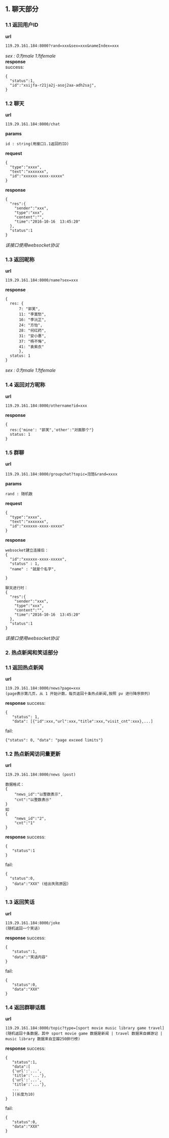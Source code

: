 ## 1. 聊天部分

### 1.1 返回用户ID
**url**
```
119.29.161.184:8000?rand=xxx&sex=xxx&nameIndex=xxx
```
*sex : 0为male 1为female*  
**response**  
success:
```
{
  "status":1,
  "id":"xsijfa-r21ja2j-asoj2aa-adh2saj",
}
```

### 1.2 聊天
**url**
```
119.29.161.184:8000/chat
```
**params**
```
id : string(用接口1.1返回的ID)
```
**request**
```
{
  "type":"xxxx",
  "text":"xxxxxxx",
  "id":"xxxxxx-xxxx-xxxxx"
}
```

**response**
```
{
  "res":{
    "sender":"xxx",
    "type":"xxx",
    "content":"",
    "time":"2016-10-16  13:45:20"
  },
  "status":1
}

```


*该接口使用websocket协议*


### 1.3 返回昵称
**url**
```
119.29.161.184:8000/name?sex=xxx
```
**response**
```
{
  res: {
      7: "郭芙",
      11: "李莫愁",
      16: "李沅芷",
      24: "方怡",
      28: "何红药",
      31: "安小惠",
      37: "杨不悔",
      41: "袁紫衣"
      },
  status: 1
}
```
*sex : 0为male 1为female*


### 1.4 返回对方昵称
**url**
```
119.29.161.184:8000/othername?id=xxx
```
**response**
```
{
  res:{'mine': "郭芙",'other':"对面那个"}
  status: 1
}
```


### 1.5 群聊
**url**
```
119.29.161.184:8000/groupchat?topic=泡馆&rand=xxxx
```
**params**
```
rand : 随机数
```
**request**
```
{
  "type":"xxxx",
  "text":"xxxxxxx",
  "id":"xxxxxx-xxxx-xxxxx"
}
```

**response**
```
websocket建立连接后：
{
  "id":"xxxxxx-xxxx-xxxxx",
  "status" : 1,
  "name" : "就是个名字",

}

聊天进行时：
{
  "res":{
    "sender":"xxx",
    "type":"xxx",
    "content":"",
    "time":"2016-10-16  13:45:20"
  },
  "status":1
}

```


*该接口使用websocket协议*

### 2. 热点新闻和笑话部分
### 1.1 返回热点新闻
**url**
```
119.29.161.184:8000/news?page=xxx
(page表示第几页，从 1 开始计数，每页返回十条热点新闻,按照 pv 进行降序排列)
```

**response**
success:
```
{
   "status": 1,
   "data": [{"id":xxx,"url":xxx,"title":xxx,"visit_cnt":xxx},...]

```

fail:
```
{"status": 0, "data": "page exceed limits"}
```

### 1.2 热点新闻访问量更新
**url**
```
119.29.161.184:8000/news (post)

数据格式：
{
	"news_id":"以整数表示",
	"cnt":"以整数表示"
}
如
{
	"news_id":"2",
	"cnt":"1"
}
```

**response**
success:
```
{
   "status":1
}
```

fail:
```
{
  "status":0,
   "data":"XXX" (给出失败原因)
}
```
   

### 1.3 返回笑话
**url**
```
119.29.161.184:8000/joke
(随机返回一个笑话)
```

**response**
success:
```
{
   "status":1,
   "data":"笑话内容"
}
```
fail:
```
{
   "status":0,
   "data":"XXX"
}
```

### 1.4 返回群聊话题
**url**
```
119.29.161.184:8000/topic?type=[sport movie music library game travel]
(随机返回十条数据，其中 sport movie game 数据是新闻 | travel 数据来自蝉游记 | music library 数据来自豆瓣250排行榜)
```

**response**
success:
```
{
   "status":1,
   "data":[
   {'url':'...',
   'title':'...'},
   {'url':'...',
   'title':'...'},
   ...
   ](长度为10)
}
```
fail:
```
{
   "status":0,
   "data":"XXX"
}
```


